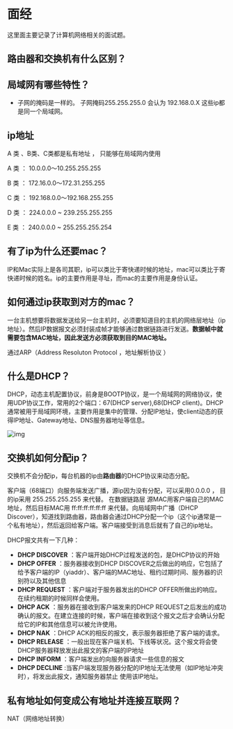 # 面经

这里面主要记录了计算机网络相关的面试题。



## 路由器和交换机有什么区别？



## 局域网有哪些特性？

- 子网的掩码是一样的。 子网掩码255.255.255.0 会认为 192.168.0.X 这些ip都是同一个局域网。



## ip地址

A 类 、B类、C类都是私有地址 ， 只能够在局域网内使用

A 类 ： 10.0.0.0～10.255.255.255 

B 类 ： 172.16.0.0～172.31.255.255 

C 类 ： 192.168.0.0～192.168.255.255

D 类 ： 224.0.0.0 ~ 239.255.255.255

E 类 ： 240.0.0.0 ~ 255.255.255.254



## 有了ip为什么还要mac？

IP和Mac实际上是各司其职，ip可以类比于寄快递时候的地址，mac可以类比于寄快递时候的姓名。ip的主要作用是寻址，而mac的主要作用是身份认证。

## 如何通过ip获取到对方的mac？

一台主机想要将数据发送给另一台主机时，必须要知道目的主机的网络层地址（ip地址）。然后IP数据报文必须封装成帧才能够通过数据链路进行发送。**数据帧中就需要包含MAC地址，因此发送方必须获取到目的MAC地址。**

通过ARP（Address Resoluton Protocol ，地址解析协议 ）



## 什么是DHCP？

DHCP，动态主机配置协议，前身是BOOTP协议，是一个局域网的网络协议，使用UDP协议工作，常用的2个端口：67(DHCP server),68(DHCP client)。DHCP通常被用于局域网环境，主要作用是集中的管理、分配IP地址，使client动态的获得IP地址、Gateway地址、DNS服务器地址等信息。

![img](https://images2015.cnblogs.com/blog/686769/201610/686769-20161019110002810-907858031.png)







## 交换机如何分配ip？

交换机不会分配ip，每台机器的ip由**路由器**的DHCP协议来动态分配。

客户端（68端口）向服务端发送广播，源ip因为没有分配，可以采用0.0.0.0 ， 目的ip采用 255.255.255.255 来代替。 在数据链路层 源MAC用客户端自己的MAC地址，然后目标MAC用 ff:ff:ff:ff:ff:ff 来代替。向局域网中广播（DHCP Discover），知道找到路由器，路由器会通过DHCP分配一个ip（这个ip通常是一个私有地址），然后返回给客户端。客户端接受到消息后就有了自己的ip地址。

DHCP报文共有一下几种：

- **DHCP DISCOVER** ：客户端开始DHCP过程发送的包，是DHCP协议的开始
- **DHCP OFFER** ：服务器接收到DHCP DISCOVER之后做出的响应，它包括了给予客户端的IP（yiaddr）、客户端的MAC地址、租约过期时间、服务器的识别符以及其他信息
- **DHCP REQUEST** ：客户端对于服务器发出的DHCP OFFER所做出的响应。在续约租期的时候同样会使用。
- **DHCP ACK** ：服务器在接收到客户端发来的DHCP REQUEST之后发出的成功确认的报文。在建立连接的时候，客户端在接收到这个报文之后才会确认分配给它的IP和其他信息可以被允许使用。
- **DHCP NAK** ：DHCP ACK的相反的报文，表示服务器拒绝了客户端的请求。
- **DHCP RELEASE** ：一般出现在客户端关机、下线等状况。这个报文将会使DHCP服务器释放发出此报文的客户端的IP地址
- **DHCP INFORM** ：客户端发出的向服务器请求一些信息的报文
- **DHCP DECLINE** :当客户端发现服务器分配的IP地址无法使用（如IP地址冲突时），将发出此报文，通知服务器禁止
  使用该IP地址。

## 私有地址如何变成公有地址并连接互联网？

NAT（网络地址转换）

